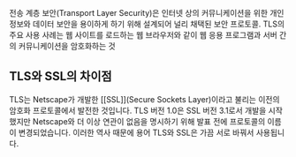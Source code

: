 전송 계층 보안(Transport Layer Security)은 인터넷 상의 커뮤니케이션을 위한 개인 정보와 데이터 보안을 용이하게 하기 위해 설계되어 널리 채택된 보안 프로토콜.
TLS의 주요 사용 사례는 웹 사이트를 로드하는 웹 브라우저와 같이 웹 응용 프로그램과 서버 간의 커뮤니케이션을 암호화하는 것
## TLS와 SSL의 차이점
TLS는 Netscape가 개발한 [[SSL]](Secure Sockets Layer)이라고 불리는 이전의 암호화 프로토콜에서 발전한 것입니다. TLS 버전 1.0은 SSL 버전 3.1로서 개발을 시작했지만 Netscape와 더 이상 연관이 없음을 명시하기 위해 발표 전에 프로토콜의 이름이 변경되었습니다. 이러한 역사 때문에 용어 TLS와 SSL은 가끔 서로 바꿔서 사용됩니다.